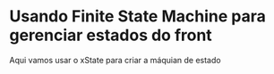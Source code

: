 # Usando Finite State Machine para gerenciar estados do front

Aqui vamos usar o xState para criar a máquian de estado